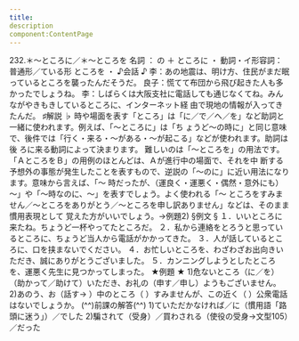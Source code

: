 ```yaml
---
title:
description
component:ContentPage
---
```



232.＊～ところに／＊～ところを
名詞 ： の ＋ ところに ・
動詞・イ形容詞： 普通形／ている形 ところを ・
♪会話 ♪
李：あの地震は、明け方、住民がまだ眠っているところを襲ったんだそうだ。 良子：慌てて布団から飛び起きた人も多かったでしょうね。
李：しばらくは大阪支社に電話しても通じなくてね。みんながやきもきしているところに、インターネット経 由で現地の情報が入ってきたんだ。
♯解説 ♭
時や場面を表す「ところ」は「に／で／へ／を」など助詞と一緒に使われます。例えば、「～ところに」は「ち ょうど～の時に」と同じ意味で、後件では「行く・来る・～がある・～が起こる」などが使われます。助詞は後 ろに来る動詞によって決まります。
難しいのは「～ところを」の用法です。「ＡところをＢ」の用例のほとんどは、Ａが進行中の場面で、それを中 断する予想外の事態が発生したことを表すもので、逆説の「～のに」に近い用法になります。意味から言えば、「～ 時だったが、（運良く・運悪く・偶然・意外にも）～」や「～時なのに、～」を表すでしょう。よく使われる「～ ところをすみません／～ところをありがとう／～ところを申し訳ありません」などは、そのまま慣用表現として 覚えた方がいいでしょう。→例題2)
§例文 §
１．いいところに来たね。ちょうど一杯やってたところだ。
２．私から連絡をとろうと思っているところに、ちょうど当人から電話がかかってきた。
３．人が話しているところに、口を挟まないでください。
４．お忙しいところを、わざわざお出向きいただき、誠にありがとうございました。
５．カンニングしようとしたところを、運悪く先生に見つかってしまった。
★例題 ★
1)危ないところ（に／を）（助かって／助けて）いただき、お礼の（申す／申し）ようもございません。
2)あのう、お（話す→ ）中のところ（ ）すみませんが、この近く（ ）公衆電話はないでしょうか。
(^^)前課の解答(^^)
1)ていただかなければ／に（慣用語「路頭に迷う」）／でした
2)騙されて（受身）／買わされる（使役の受身→文型105）／だった
